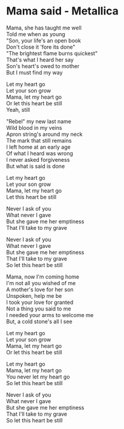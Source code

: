# Mama said - Metallica

Mama, she has taught me well  
Told me when as young  
"Son, your life's an open book  
Don't close it 'fore its done"  
"The brightest flame burns quickest"  
That's what I heard her say  
Son's heart's owed to mother  
But I must find my way  

Let my heart go  
Let your son grow  
Mama, let my heart go  
Or let this heart be still  
Yeah, still  

"Rebel" my new last name  
Wild blood in my veins  
Apron string's around my neck  
The mark that still remains  
I left home at an early age  
Of what I heard was wrong  
I never asked forgiveness  
But what is said is done  

Let my heart go  
Let your son grow  
Mama, let my heart go  
Let this heart be still  

Never I ask of you  
What never I gave  
But she gave me her emptiness  
That I'll take to my grave  

Never I ask of you  
What never I gave  
But she gave me her emptiness  
That I'll take to my grave  
So let this heart be still  

Mama, now I'm coming home  
I'm not all you wished of me  
A mother's love for her son  
Unspoken, help me be  
I took your love for granted  
Not a thing you said to me  
I needed your arms to welcome me  
But, a cold stone's all I see  

Let my heart go  
Let your son grow  
Mama, let my heart go  
Or let this heart be still  

Let my heart go  
Mama, let my heart go  
You never let my heart go  
So let this heart be still  

Never I ask of you  
What never I gave  
But she gave me her emptiness  
That I'll take to my grave  
So let this heart be still  
